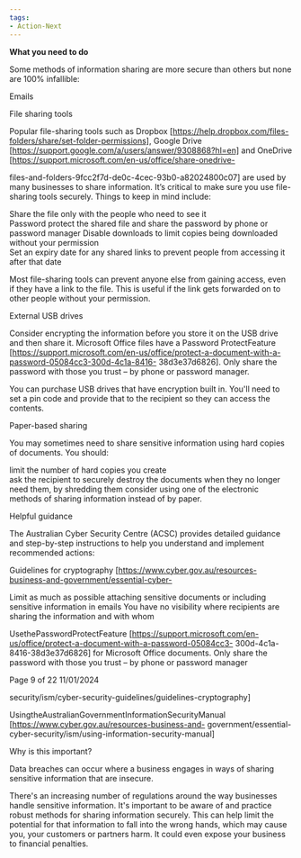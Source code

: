 ```yaml
---
tags:
- Action-Next
--- 
```


**What you need to do**

Some methods of information sharing are more secure than others but none are 100% infallible:

Emails

File sharing tools

Popular file-sharing tools such as Dropbox [https://help.dropbox.com/files-folders/share/set-folder-permissions], Google Drive [https://support.google.com/a/users/answer/9308868?hl=en] and OneDrive [https://support.microsoft.com/en-us/office/share-onedrive-

files-and-folders-9fcc2f7d-de0c-4cec-93b0-a82024800c07] are used by many businesses to share information. It’s critical to make sure you use file-sharing tools securely. Things to keep in mind include:

Share the file only with the people who need to see it  
Password protect the shared file and share the password by phone or password manager Disable downloads to limit copies being downloaded without your permission  
Set an expiry date for any shared links to prevent people from accessing it after that date

Most file-sharing tools can prevent anyone else from gaining access, even if they have a link to the file. This is useful if the link gets forwarded on to other people without your permission.

External USB drives

Consider encrypting the information before you store it on the USB drive and then share it. Microsoft Office files have a Password ProtectFeature [https://support.microsoft.com/en-us/office/protect-a-document-with-a-password-05084cc3-300d-4c1a-8416- 38d3e37d6826]. Only share the password with those you trust – by phone or password manager.

You can purchase USB drives that have encryption built in. You'll need to set a pin code and provide that to the recipient so they can access the contents.

Paper-based sharing

You may sometimes need to share sensitive information using hard copies of documents. You should:

limit the number of hard copies you create  
ask the recipient to securely destroy the documents when they no longer need them, by shredding them consider using one of the electronic methods of sharing information instead of by paper.

Helpful guidance

The Australian Cyber Security Centre (ACSC) provides detailed guidance and step-by-step instructions to help you understand and implement recommended actions:

Guidelines for cryptography [https://www.cyber.gov.au/resources-business-and-government/essential-cyber-

Limit as much as possible attaching sensitive documents or including sensitive information in emails You have no visibility where recipients are sharing the information and with whom

UsethePasswordProtectFeature [https://support.microsoft.com/en-us/office/protect-a-document-with-a-password-05084cc3- 300d-4c1a-8416-38d3e37d6826] for Microsoft Office documents. Only share the password with those you trust – by phone or password manager

Page 9 of 22 11/01/2024

security/ism/cyber-security-guidelines/guidelines-cryptography]

UsingtheAustralianGovernmentInformationSecurityManual [https://www.cyber.gov.au/resources-business-and- government/essential-cyber-security/ism/using-information-security-manual]

Why is this important?

Data breaches can occur where a business engages in ways of sharing sensitive information that are insecure.

There's an increasing number of regulations around the way businesses handle sensitive information. It's important to be aware of and practice robust methods for sharing information securely. This can help limit the potential for that information to fall into the wrong hands, which may cause you, your customers or partners harm. It could even expose your business to financial penalties.